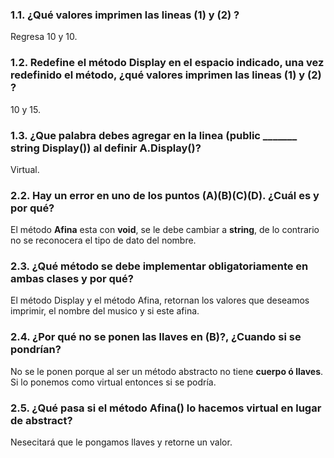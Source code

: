 ### 1.1. ¿Qué valores imprimen las lineas (1) y (2) ?
Regresa 10 y 10.
### 1.2.  Redefine el método Display en el espacio indicado, una vez redefinido el método, ¿qué valores imprimen las lineas (1) y (2) ?
10 y 15.
### 1.3. ¿Que palabra debes agregar en la linea (public _______ string Display()) al definir A.Display()?
Virtual.

### 2.2. Hay un error en uno de los puntos (A)(B)(C)(D). ¿Cuál es y por qué?
El método **Afina** esta con **void**, se le debe cambiar a **string**, de lo contrario no se reconocera el tipo de dato del nombre.

### 2.3. ¿Qué método se debe implementar obligatoriamente en ambas clases y por qué?
El método Display y el método Afina, retornan los valores que deseamos imprimir, el nombre del musico y si este afina.

### 2.4. ¿Por qué no se ponen las llaves en (B)?, ¿Cuando si se pondrían?
No se le ponen porque al ser un método abstracto no tiene **cuerpo ó llaves**. Si lo ponemos como virtual entonces si se podría.

### 2.5. ¿Qué pasa si el método Afina() lo hacemos virtual en lugar de abstract?
Nesecitará que le pongamos llaves y retorne un valor.
